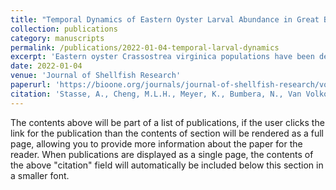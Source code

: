 ```yaml
---
title: "Temporal Dynamics of Eastern Oyster Larval Abundance in Great Bay Estuary, New Hampshire"
collection: publications
category: manuscripts
permalink: /publications/2022-01-04-temporal-larval-dynamics
excerpt: 'Eastern oyster Crassostrea virginica populations have been declining steadily over the past several decades across the North American East coast. The Great Bay Estuary (GBE), located in New Hampshire, is experiencing this loss and restoration efforts have been put into effect. This paper characterizes larval abundances of settled spat and two early stages of C. virginica, D-hinge and veliger, in GBE from 2018 to 2020. Abundances are compared based on date of sampling, year, collection site, and the physicochemical data recorded on each sampling date. It was found that overall, D-hinge larval abundances have declined significantly from 2018 to 2020, whereas veliger abundances have remained steady or increased. Although the physicochemical factors are known to play a role in larval abundance, very little significance was found, suggesting future study may need to be modified to include a broader range of factors (e.g., more temporal sampling). This study indicates that both D-hinge, veliger, and spat settlement occur in GBE before sampling traditionally has started (June), suggesting an earlier than previously thought first spawn of C. virginica in GBE. This finding can be used to enhance restoration efforts as it suggests that spat brought in to augment current sites of active restoration should be released earlier in the season and that recruitment devices should be deployed before the previously thought first spawn of each season.'
date: 2022-01-04
venue: 'Journal of Shellfish Research'
paperurl: 'https://bioone.org/journals/journal-of-shellfish-research/volume-40/issue-3/035.040.0303/Temporal-Dynamics-of-Eastern-Oyster-Larval-Abundance-in-Great-Bay/10.2983/035.040.0303.short'
citation: 'Stasse, A., Cheng, M.L.H., Meyer, K., Bumbera, N., Van Volkom, K., Laferriere, A., Dijkstra, J.A., Brown, B.L. Temporal Dynamics of Eastern Oyster Larval Abundance in Great Bay Estuary, New Hampshire. shre 40, 471–478 (2022). doi:10.2983/035.040.0303'
---
```


The contents above will be part of a list of publications, if the user clicks the link for the publication than the contents of section will be rendered as a full page, allowing you to provide more information about the paper for the reader. When publications are displayed as a single page, the contents of the above "citation" field will automatically be included below this section in a smaller font.
